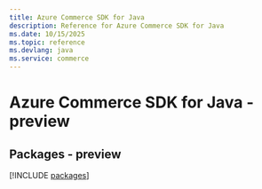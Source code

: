```yaml
---
title: Azure Commerce SDK for Java
description: Reference for Azure Commerce SDK for Java
ms.date: 10/15/2025
ms.topic: reference
ms.devlang: java
ms.service: commerce
---
```

# Azure Commerce SDK for Java - preview
## Packages - preview
[!INCLUDE [packages](commerce-index.md)]
